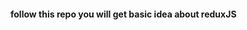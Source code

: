 <h4>follow this repo you will  get basic idea about reduxJS </h4>

<p>
<Provider store={store}> 
      <App />
 </Provider>
</p>
